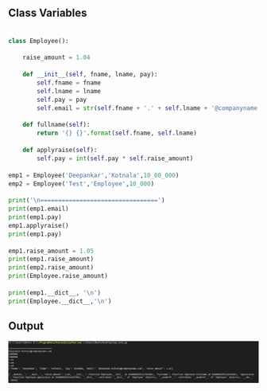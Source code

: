 ## Class Variables

```python

class Employee():

    raise_amount = 1.04
    
    def __init__(self, fname, lname, pay):
        self.fname = fname
        self.lname = lname
        self.pay = pay
        self.email = str(self.fname + '.' + self.lname + '@companyname.com').lower()

    def fullname(self):
        return '{} {}'.format(self.fname, self.lname)

    def applyraise(self):
        self.pay = int(self.pay * self.raise_amount)

emp1 = Employee('Deepankar','Kotnala',10_00_000)
emp2 = Employee('Test','Employee',10_000)

print('\n=================================')
print(emp1.email)
print(emp1.pay)
emp1.applyraise()
print(emp1.pay)

emp1.raise_amount = 1.05
print(emp1.raise_amount)
print(emp2.raise_amount)
print(Employee.raise_amount)

print(emp1.__dict__, '\n')
print(Employee.__dict__,'\n')

```

## Output

![alt-txt](https://github.com/deepankarkotnala/PlayWithPython/blob/master/OOP/Images/class_variables.JPG)
